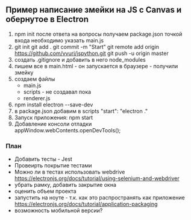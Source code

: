 ## Пример написание змейки на JS с Canvas и обернутое в Electron

1. npm init
   после ответа на вопросы получаем package.json
   точкой входа необходимо указать main.js
2. git init
   git add .
   git commit -m "Start"
   git remote add origin https://github.com/vvuri/jspython.git
   git push -u origin master
3. создать .gitignore
   и добавить в него node_modules   
4. пишем все в main.html - он запускается в браузере - получили змейку
5. создаем файлы
    - main.js
    - scripts - не создавал пока
    - renderer.js
6. npm install electron --save-dev
7. в package.json добавим в scripts 
   "start": "electron ."
8. Запуск приложения:
   npm start
9. Добавление консоли отладки
    appWindow.webContents.openDevTools();


### План
- Добавить тесты - Jest
- Провеирть покрытие тестами
- Можно ли в тестах использовать webdrive  
    https://electronjs.org/docs/tutorial/using-selenium-and-webdriver
- убрать рамку, добавить закрытие окна
- оценить объем проекта
- запустить на ноуте - т.к. как это распространять как приложение
    https://electronjs.org/docs/tutorial/application-packaging
- возможность мобильной версии?

      
        
